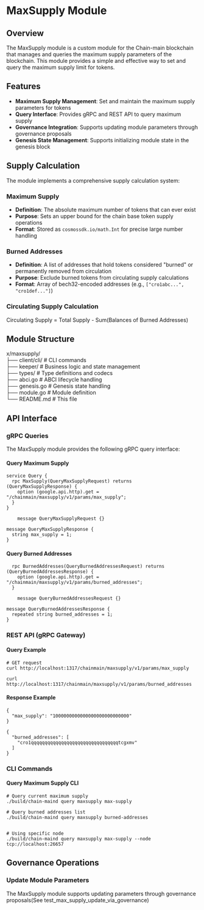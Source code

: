 # MaxSupply Module

## Overview

The MaxSupply module is a custom module for the Chain-main blockchain that manages and queries the maximum supply parameters of the blockchain. This module provides a simple and effective way to set and query the maximum supply limit for tokens.

## Features

- **Maximum Supply Management**: Set and maintain the maximum supply parameters for tokens
- **Query Interface**: Provides gRPC and REST API to query maximum supply
- **Governance Integration**: Supports updating module parameters through governance proposals
- **Genesis State Management**: Supports initializing module state in the genesis block

## Supply Calculation

The module implements a comprehensive supply calculation system:

### Maximum Supply

- **Definition**: The absolute maximum number of tokens that can ever exist
- **Purpose**: Sets an upper bound for the chain base token supply operations
- **Format**: Stored as `cosmossdk.io/math.Int` for precise large number handling

### Burned Addresses

- **Definition**: A list of addresses that hold tokens considered "burned" or permanently removed from circulation
- **Purpose**: Exclude burned tokens from circulating supply calculations
- **Format**: Array of bech32-encoded addresses (e.g., `["cro1abc...", "cro1def..."]`)

### Circulating Supply Calculation

Circulating Supply = Total Supply - Sum(Balances of Burned Addresses)

## Module Structure

x/maxsupply/\
├── client/cli/          # CLI commands\
├── keeper/              # Business logic and state management\
├── types/               # Type definitions and codecs\
├── abci.go             # ABCI lifecycle handling\
├── genesis.go          # Genesis state handling\
├── module.go           # Module definition\
└── README.md           # This file

## API Interface

### gRPC Queries

The MaxSupply module provides the following gRPC query interface:

#### Query Maximum Supply

```(go)
service Query {
  rpc MaxSupply(QueryMaxSupplyRequest) returns (QueryMaxSupplyResponse) {
    option (google.api.http).get = "/chainmain/maxsupply/v1/params/max_supply";
  }
}
```

```(go)
    message QueryMaxSupplyRequest {}
```

```(go)
message QueryMaxSupplyResponse {
  string max_supply = 1;
}
```

#### Query Burned Addresses

```(go)
  rpc BurnedAddresses(QueryBurnedAddressesRequest) returns (QueryBurnedAddressesResponse) {
    option (google.api.http).get = "/chainmain/maxsupply/v1/params/burned_addresses";
  }
```

```(go)
    message QueryBurnedAddressesRequest {}
```

```(go)
message QueryBurnedAddressesResponse {
  repeated string burned_addresses = 1;
}
```

### REST API (gRPC Gateway)

#### Query Example

```(bash)
# GET request
curl http://localhost:1317/chainmain/maxsupply/v1/params/max_supply

curl http://localhost:1317/chainmain/maxsupply/v1/params/burned_addresses
```

#### Response Example

```(bash)
{
  "max_supply": "1000000000000000000000000000"
}

{
  "burned_addresses": [
    "cro1qqqqqqqqqqqqqqqqqqqqqqqqqqqqqqqqtcgxmv"
  ]
}
```

### CLI Commands

#### Query Maximum Supply CLI

```(bash)
# Query current maximum supply
./build/chain-maind query maxsupply max-supply

# Query burned addresses list
./build/chain-maind query maxsupply burned-addresses


# Using specific node
./build/chain-maind query maxsupply max-supply --node tcp://localhost:26657
```

## Governance Operations

### Update Module Parameters

The MaxSupply module supports updating parameters through governance proposals(See test_max_supply_update_via_governance)
